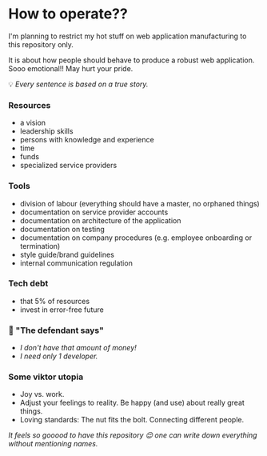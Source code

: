 # How to operate??

I'm planning to restrict my hot stuff on web application manufacturing to this repository only.

It is about how people should behave to produce a robust web application. Sooo emotional!! May hurt your pride.

:bulb: _Every sentence is based on a true story._

### Resources

- a vision
- leadership skills
- persons with knowledge and experience
- time
- funds
- specialized service providers

### Tools

- division of labour (everything should have a master, no orphaned things)
- documentation on service provider accounts
- documentation on architecture of the application
- documentation on testing
- documentation on company procedures (e.g. employee onboarding or termination)
- style guide/brand guidelines
- internal communication regulation

### Tech debt

- that 5% of resources
- invest in error-free future

### 📢 "The defendant says"

- _I don't have that amount of money!_
- _I need only 1 developer._

### Some viktor utopia

- Joy vs. work.
- Adjust your feelings to reality. Be happy (and use) about really great things.
- Loving standards: The nut fits the bolt. Connecting different people.

_It feels so gooood to have this repository 😌 one can write down everything without mentioning names._
